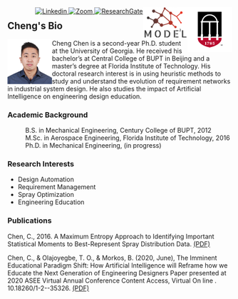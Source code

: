 <img src= "favicon.png" width="100" align="right">
<img src= "model.png" width = "100" align="right">

<div class="social-icons section">
  <div style="float: right">
    <a href="https://www.linkedin.com/in/cheng-chen-1223b583" target="_blank">
      <img src="https://media-exp1.licdn.com/dms/image/C4D0BAQGyOWvr4W0Pow/company-logo_200_200/0?e=2159024400&v=beta&t=itrwplyUUwPAVxqxN8THySQds9p401UaOtZIurSBVnA" style="max-height: 132px;" alt="Linkedin"  width = "15">
    </a>
    <a href="https://zoom.us/j/4307564577?pwd=WjJrR05obklIdmsxdEQrZXZ6U2JVdz09" target="_blank">
      <img src="https://images-na.ssl-images-amazon.com/images/I/61DZY6oW0PL._AC_UL600_SR600,600_.png" style="max-height: 132px;" alt="Zoom"  width = "15">
    </a>
    <a href="https://www.researchgate.net/profile/Cheng_Chen186" target="_blank">
      <img src="https://www.genengnews.com/wp-content/uploads/2019/03/BestApps_ResearchGate.jpg" style="max-height: 132px;" alt="ResearchGate"  width = "15">
    </a>
  </div>
</div>

## Cheng's Bio
<img src= "Cheng.jpg" width = "100"  align="left">
Cheng Chen is a second-year Ph.D. student at the University of Georgia. He received his bachelor’s at Central College of BUPT in Beijing and a master’s degree at Florida Institute of Technology. His doctoral research interest is in using heuristic methods to study and understand the evolution of requirement networks in industrial system design. He also studies the impact of Artificial Intelligence on engineering design education.

### Academic Background
<dl>
  <dd>B.S. in Mechanical Engineering, Century College of BUPT, 2012</dd>
  <dd>M.Sc. in Aerospace Engineering, Florida Institute of Technology, 2016</dd>
  <dd>Ph.D. in Mechanical Engineering, (in progress)</dd>
</dl>

### Research Interests
<ul>
  <li>Design Automation</li>
  <li>Requirement Management</li>
  <li>Spray Optimization</li>
  <li>Engineering Education</li>
</ul> 

### Publications
Chen, C., 2016. A Maximum Entropy Approach to Identifying Important Statistical Moments to Best-Represent Spray Distribution Data. <a href="https://repository.lib.fit.edu/bitstream/handle/11141/1097/CHEN-THESIS.pdf?sequence=1">(PDF)</a>

Chen, C., & Olajoyegbe, T. O., & Morkos, B. (2020, June), The Imminent Educational Paradigm Shift: How Artificial Intelligence will Reframe how we Educate the Next Generation of Engineering Designers  Paper presented at 2020 ASEE Virtual Annual Conference Content Access, Virtual On line . 10.18260/1-2--35326. <a href="https://peer.asee.org/the-imminent-educational-paradigm-shift-how-artificial-intelligence-will-reframe-how-we-educate-the-next-generation-of-engineering-designers">(PDF)</a>

<!--
```markdown
Syntax highlighted code block

# Header 1
## Header 2
### Header 3

- Bulleted
- List

1. Numbered
2. List
 
**Bold** and _Italic_ and `Code` text

[Link](url) and ![Image](src)
```
For more details see [GitHub Flavored Markdown](https://guides.github.com/features/mastering-markdown/).
### Jekyll Themes
Your Pages site will use the layout and styles from the Jekyll theme you have selected in your [repository settings](https://github.com/ChengC2019/Webpage/settings). The name of this theme is saved in the Jekyll `_config.yml` configuration file.

### Support or Contact
Having trouble with Pages? Check out our [documentation](https://help.github.com/categories/github-pages-basics/) or [contact support](https://github.com/contact) and we’ll help you sort it out.
-->
